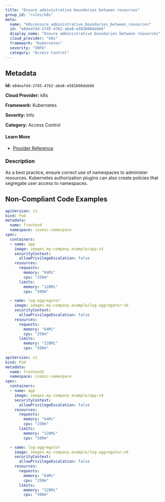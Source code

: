```yaml
---
title: "Ensure administrative boundaries between resources"
group_id: "rules/k8s"
meta:
  name: "k8s/ensure_administrative_boundaries_between_resources"
  id: "e84eaf4d-2f45-47b2-abe8-e581b06deb66"
  display_name: "Ensure administrative boundaries between resources"
  cloud_provider: "k8s"
  framework: "Kubernetes"
  severity: "INFO"
  category: "Access Control"
---
```

## Metadata

**Id:** `e84eaf4d-2f45-47b2-abe8-e581b06deb66`

**Cloud Provider:** k8s

**Framework:** Kubernetes

**Severity:** Info

**Category:** Access Control

#### Learn More

 - [Provider Reference](https://kubernetes.io/docs/concepts/overview/working-with-objects/namespaces/)

### Description

 As a best practice, ensure correct use of namespaces to administer resources. Kubernetes authorization plugins can also create policies that segregate user access to namespaces.

## Non-Compliant Code Examples
```yaml
apiVersion: v1
kind: Pod
metadata:
  name: frontend
  namespace: cosmic-namespace
spec:
  containers:
  - name: app
    image: images.my-company.example/app:v4
    securityContext:
      allowPrivilegeEscalation: false
    resources:
      requests:
        memory: "64Mi"
        cpu: "250m"
      limits:
        memory: "128Mi"
        cpu: "500m"

  - name: log-aggregator
    image: images.my-company.example/log-aggregator:v6
    securityContext:
      allowPrivilegeEscalation: false
    resources:
      requests:
        memory: "64Mi"
        cpu: "250m"
      limits:
        memory: "128Mi"
        cpu: "500m"
---
apiVersion: v1
kind: Pod
metadata:
  name: frontend2
  namespace: cosmic-namespace
spec:
  containers:
  - name: app
    image: images.my-company.example/app:v4
    securityContext:
      allowPrivilegeEscalation: false
    resources:
      requests:
        memory: "64Mi"
        cpu: "250m"
      limits:
        memory: "128Mi"
        cpu: "500m"

  - name: log-aggregator
    image: images.my-company.example/log-aggregator:v6
    securityContext:
      allowPrivilegeEscalation: false
    resources:
      requests:
        memory: "64Mi"
        cpu: "250m"
      limits:
        memory: "128Mi"
        cpu: "500m"


```